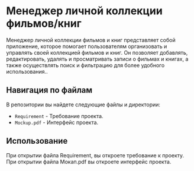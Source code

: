 # Менеджер личной коллекции фильмов/книг

Менеджер личной коллекции фильмов и книг представляет собой приложение, которое помогает пользователям организовать и управлять своей коллекцией фильмов и книг. Он позволяет добавлять, редактировать, удалять и просматривать записи о фильмах и книгах, а также осуществлять поиск и фильтрацию для более удобного использования..

## Навигация по файлам

В репозитории вы найдете следующие файлы и директории:

- `Requirement` - Требование проекта.
- `Mockup.pdf` - Интерфейс проекта.

## Использование

При открытии файла Requirement, вы откроете требование к проекту. При открытии файла Мокап.pdf вы откроете интерфейс проекта.


